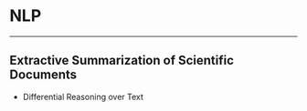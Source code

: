 # NLP

---

## Extractive Summarization of Scientific Documents

- Differential Reasoning over Text
